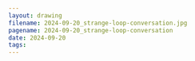 ```yaml
---
layout: drawing
filename: 2024-09-20_strange-loop-conversation.jpg
pagename: 2024-09-20_strange-loop-conversation
date: 2024-09-20
tags:
---
```

